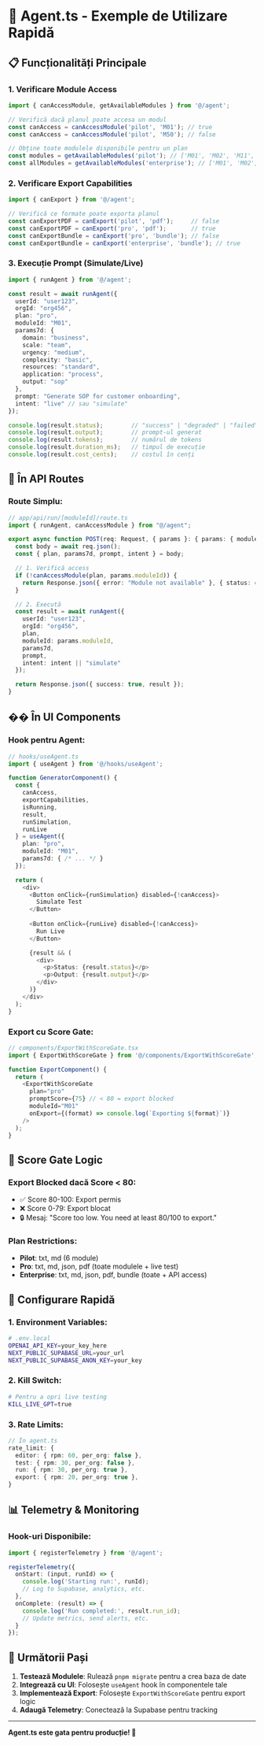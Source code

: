 # 🚀 Agent.ts - Exemple de Utilizare Rapidă

## 📋 **Funcționalități Principale**

### **1. Verificare Module Access**
```typescript
import { canAccessModule, getAvailableModules } from '@/agent';

// Verifică dacă planul poate accesa un modul
const canAccess = canAccessModule('pilot', 'M01'); // true
const canAccess = canAccessModule('pilot', 'M50'); // false

// Obține toate modulele disponibile pentru un plan
const modules = getAvailableModules('pilot'); // ['M01', 'M02', 'M11', 'M12', 'M21', 'M22']
const allModules = getAvailableModules('enterprise'); // ['M01', 'M02', ..., 'M50']
```

### **2. Verificare Export Capabilities**
```typescript
import { canExport } from '@/agent';

// Verifică ce formate poate exporta planul
const canExportPDF = canExport('pilot', 'pdf');     // false
const canExportPDF = canExport('pro', 'pdf');       // true
const canExportBundle = canExport('pro', 'bundle'); // false
const canExportBundle = canExport('enterprise', 'bundle'); // true
```

### **3. Execuție Prompt (Simulate/Live)**
```typescript
import { runAgent } from '@/agent';

const result = await runAgent({
  userId: "user123",
  orgId: "org456",
  plan: "pro",
  moduleId: "M01",
  params7d: {
    domain: "business",
    scale: "team",
    urgency: "medium",
    complexity: "basic",
    resources: "standard",
    application: "process",
    output: "sop"
  },
  prompt: "Generate SOP for customer onboarding",
  intent: "live" // sau "simulate"
});

console.log(result.status);        // "success" | "degraded" | "failed"
console.log(result.output);        // prompt-ul generat
console.log(result.tokens);        // numărul de tokens
console.log(result.duration_ms);   // timpul de execuție
console.log(result.cost_cents);    // costul în cenți
```

## 🔌 **În API Routes**

### **Route Simplu:**
```typescript
// app/api/run/[moduleId]/route.ts
import { runAgent, canAccessModule } from "@/agent";

export async function POST(req: Request, { params }: { params: { moduleId: string } }) {
  const body = await req.json();
  const { plan, params7d, prompt, intent } = body;

  // 1. Verifică access
  if (!canAccessModule(plan, params.moduleId)) {
    return Response.json({ error: "Module not available" }, { status: 403 });
  }

  // 2. Execută
  const result = await runAgent({
    userId: "user123",
    orgId: "org456",
    plan,
    moduleId: params.moduleId,
    params7d,
    prompt,
    intent: intent || "simulate"
  });

  return Response.json({ success: true, result });
}
```

## �� **În UI Components**

### **Hook pentru Agent:**
```typescript
// hooks/useAgent.ts
import { useAgent } from '@/hooks/useAgent';

function GeneratorComponent() {
  const { 
    canAccess, 
    exportCapabilities, 
    isRunning, 
    result, 
    runSimulation, 
    runLive 
  } = useAgent({
    plan: "pro",
    moduleId: "M01",
    params7d: { /* ... */ }
  });

  return (
    <div>
      <Button onClick={runSimulation} disabled={!canAccess}>
        Simulate Test
      </Button>
      
      <Button onClick={runLive} disabled={!canAccess}>
        Run Live
      </Button>

      {result && (
        <div>
          <p>Status: {result.status}</p>
          <p>Output: {result.output}</p>
        </div>
      )}
    </div>
  );
}
```

### **Export cu Score Gate:**
```typescript
// components/ExportWithScoreGate.tsx
import { ExportWithScoreGate } from '@/components/ExportWithScoreGate';

function ExportComponent() {
  return (
    <ExportWithScoreGate
      plan="pro"
      promptScore={75} // < 80 = export blocked
      moduleId="M01"
      onExport={(format) => console.log(`Exporting ${format}`)}
    />
  );
}
```

## 🚫 **Score Gate Logic**

### **Export Blocked dacă Score < 80:**
- ✅ Score 80-100: Export permis
- ❌ Score 0-79: Export blocat
- 🔒 Mesaj: "Score too low. You need at least 80/100 to export."

### **Plan Restrictions:**
- **Pilot**: txt, md (6 module)
- **Pro**: txt, md, json, pdf (toate modulele + live test)
- **Enterprise**: txt, md, json, pdf, bundle (toate + API access)

## 🔧 **Configurare Rapidă**

### **1. Environment Variables:**
```bash
# .env.local
OPENAI_API_KEY=your_key_here
NEXT_PUBLIC_SUPABASE_URL=your_url
NEXT_PUBLIC_SUPABASE_ANON_KEY=your_key
```

### **2. Kill Switch:**
```bash
# Pentru a opri live testing
KILL_LIVE_GPT=true
```

### **3. Rate Limits:**
```typescript
// În agent.ts
rate_limit: {
  editor: { rpm: 60, per_org: false },
  test: { rpm: 30, per_org: false },
  run: { rpm: 30, per_org: true },
  export: { rpm: 20, per_org: true },
}
```

## 📊 **Telemetry & Monitoring**

### **Hook-uri Disponibile:**
```typescript
import { registerTelemetry } from '@/agent';

registerTelemetry({
  onStart: (input, runId) => {
    console.log('Starting run:', runId);
    // Log to Supabase, analytics, etc.
  },
  onComplete: (result) => {
    console.log('Run completed:', result.run_id);
    // Update metrics, send alerts, etc.
  }
});
```

## 🚀 **Următorii Pași**

1. **Testează Modulele**: Rulează `pnpm migrate` pentru a crea baza de date
2. **Integrează cu UI**: Folosește `useAgent` hook în componentele tale
3. **Implementează Export**: Folosește `ExportWithScoreGate` pentru export logic
4. **Adaugă Telemetry**: Conectează la Supabase pentru tracking

---

**Agent.ts este gata pentru producție! 🎉**
